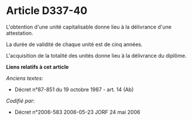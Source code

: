 # Article D337-40

L'obtention d'une unité capitalisable donne lieu à la délivrance d'une attestation.

La durée de validité de chaque unité est de cinq années.

L'acquisition de la totalité des unités donne lieu à la délivrance du diplôme.

**Liens relatifs à cet article**

_Anciens textes_:

  - Décret n°87-851 du 19 octobre 1987 - art. 14 (Ab)

_Codifié par_:

  - Décret n°2006-583 2006-05-23 JORF 24 mai 2006
